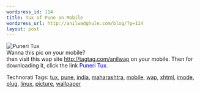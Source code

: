 ```yaml
--- 
wordpress_id: 114
title: Tux of Pune on Mobile
wordpress_url: http://anilwadghule.com/blog/?p=114
layout: post
---
```

<p><img alt="Puneri Tux" src="http://tagtag.com/pictures/00/00696761242.jpg" border="0" /><br />Wanna this pic on your mobile?<br />then visit this wap site <a href="http://tatag.com/anilwap">http://tagtag.com/anilwap</a> on your mobile.  Then for downloading it, click the link <span style="color: rgb(0, 0, 255);">Puneri Tux</span>.</p>Technorati Tags: <a href="http://www.technorati.com/tags/tux" rel="tag">tux</a>, <a href="http://www.technorati.com/tags/pune" rel="tag">pune</a>, <a href="http://www.technorati.com/tags/india" rel="tag">india</a>, <a href="http://www.technorati.com/tags/maharashtra" rel="tag">maharashtra</a>, <a href="http://www.technorati.com/tags/mobile" rel="tag">mobile</a>, <a href="http://www.technorati.com/tags/wap" rel="tag">wap</a>, <a href="http://www.technorati.com/tags/xhtml" rel="tag">xhtml</a>, <a href="http://www.technorati.com/tags/imode" rel="tag">imode</a>, <a href="http://www.technorati.com/tags/plug" rel="tag">plug</a>, <a href="http://www.technorati.com/tags/linux" rel="tag">linux</a>, <a href="http://www.technorati.com/tags/picture" rel="tag">picture</a>, <a href="http://www.technorati.com/tags/wallpaper" rel="tag">wallpaper</a>
